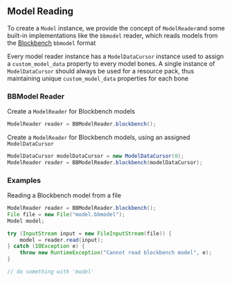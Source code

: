 ## Model Reading

To create a `Model` instance, we provide the concept of `ModelReader`and
some built-in implementations like the `bbmodel` reader, which reads models
from the [Blockbench](https://blockbench.net/) `bbmodel` format

Every model reader instance has a `ModelDataCursor` instance used to assign
a `custom_model_data` property to every model bones. A single instance of
`ModelDataCursor` should always be used for a resource pack, thus maintaining
unique `custom_model_data` properties for each bone


### BBModel Reader

Create a `ModelReader` for Blockbench models
```java
ModelReader reader = BBModelReader.blockbench();
```

Create a `ModelReader` for Blockbench models, using an assigned `ModelDataCursor`
```java
ModelDataCursor modelDataCursor = new ModelDataCursor(0);
ModelReader reader = BBModelReader.blockbench(modelDataCursor);
```


### Examples

Reading a Blockbench model from a file
```java
ModelReader reader = BBModelReader.blockbench();
File file = new File("model.bbmodel");
Model model;

try (InputStream input = new FileInputStream(file)) {
    model = reader.read(input);
} catch (IOException e) {
    throw new RuntimeException("Cannot read blockbench model", e);
}

// do something with 'model'
```
